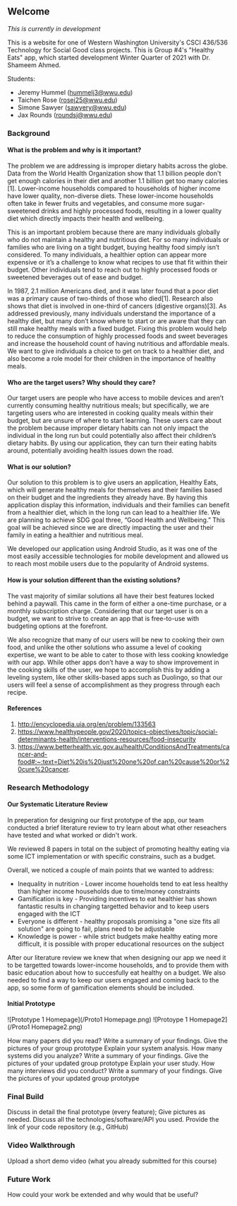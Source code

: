 ## Welcome

*This is currently in development*

This is a website for one of Western Washington University's CSCI 436/536 Technology for Social Good class projects.
This is Group #4's "Healthy Eats" app, which started development Winter Quarter of 2021 with Dr. Shameem Ahmed.

Students:
- Jeremy Hummel (hummelj3@wwu.edu)
- Taichen Rose (rosej25@wwu.edu)
- Simone Sawyer (sawyery@wwu.edu)
- Jax Rounds (roundsj@wwu.edu)





### Background

#### What is the problem and why is it important? 

The problem we are addressing is improper dietary habits across the globe. Data from the World Health Organization show that 1.1 billion people don't get enough calories in their diet and another 1.1 billion get too many calories [1]. Lower-income households compared to households of higher income have lower quality, non-diverse diets. These lower-income households often take in fewer fruits and vegetables, and consume more sugar-sweetened drinks and highly processed foods, resulting in a lower quality diet which directly impacts their health and wellbeing.  

This is an important problem because there are many individuals globally who do not maintain a healthy and nutritious diet. For so many individuals or families who are living on a tight budget, buying healthy food simply isn’t considered. To many individuals, a healthier option can appear more expensive or it’s a challenge to know what recipes to use that fit within their budget. Other individuals tend to reach out to highly processed foods or sweetened beverages out of ease and budget.  

In 1987, 2.1 million Americans died, and it was later found that a poor diet was a primary cause of two-thirds of those who died[1]. Research also shows that diet is involved in one-third of cancers (digestive organs)[3]. As addressed previously, many individuals understand the importance of a healthy diet, but many don’t know where to start or are aware that they can still make healthy meals with a fixed budget. Fixing this problem would help to reduce the consumption of highly processed foods and sweet beverages and increase the household count of having nutritious and affordable meals. We want to give individuals a choice to get on track to a healthier diet, and also become a role model for their children in the importance of healthy meals.  


#### Who are the target users? Why should they care? 

Our target users are people who have access to mobile devices and aren’t currently consuming healthy nutritious meals; but specifically, we are targeting users who are interested in cooking quality meals within their budget, but are unsure of where to start learning. These users care about the problem because improper dietary habits can not only impact the individual in the long run but could potentially also affect their children’s dietary habits. By using our application, they can turn their eating habits around, potentially avoiding health issues down the road.

#### What is our solution? 

Our solution to this problem is to give users an application, Healthy Eats, which will generate healthy meals for themselves and their families based on their budget and the ingredients they already have. By having this application display this information, individuals and their families can benefit from a healthier diet, which in the long run can lead to a healthier life. We are planning to achieve SDG goal three, “Good Health and Wellbeing.” This goal will be achieved since we are directly impacting the user and their family in eating a healthier and nutritious meal. 

We developed our application using Android Studio, as it was one of the most easily accessible technologies for mobile development and allowed us to reach most mobile users due to the popularity of Android systems.

#### How is your solution different than the existing solutions?

The vast majority of similar solutions all have their best features locked behind a paywall. This came in the form of either a one-time purchase, or a monthly subscription charge. Considering that our target user is on a budget, we want to strive to create an app that is free-to-use with budgeting options at the forefront.

We also recognize that many of our users will be new to cooking their own food, and unlike the other solutions who assume a level of cooking expertise, we want to be able to cater to those with less cooking knowledge with our app. While other apps don’t have a way to show improvement in the cooking skills of the user, we hope to accomplish this by adding a leveling system, like other skills-based apps such as Duolingo, so that our users will feel a sense of accomplishment as they progress through each recipe.


#### References
1. http://encyclopedia.uia.org/en/problem/133563
2. https://www.healthypeople.gov/2020/topics-objectives/topic/social-determinants-health/interventions-resources/food-insecurity 
3. https://www.betterhealth.vic.gov.au/health/ConditionsAndTreatments/cancer-and-food#:~:text=Diet%20is%20just%20one%20of,can%20cause%20or%20cure%20cancer.


### Research Methodology

#### Our Systematic Literature Review

In preperation for designing our first prototype of the app, our team conducted a brief literature review to try learn about what other reseachers have tested and what worked or didn't work.  

We reviewed 8 papers in total on the subject of promoting healthy eating via some ICT implementation or with specific constrains, such as a budget.  

Overall, we noticed a couple of main points that we wanted to address:
- Inequality in nutrition - Lower income houeholds tend to eat less healthy than higher income households due to time/money constraints
- Gamification is key - Providing incentives to eat healthier has shown fantastic results in changing targetted behavior and to keep users engaged with the ICT
- Everyone is different - healthy proposals promising a "one size fits all solution" are going to fail, plans need to be adjustable
- Knowledge is power - while strict budgets make healthy eating more difficult, it is possible with proper educational resources on the subject

After our literature review we knew that when designing our app we need it to be targetted towards lower-income households, and to provide them with basic education about how to succesfully eat healthy on a budget. We also needed to find a way to keep our users engaged and coming back to the app, so some form of gamification elements should be included.

#### Initial Prototype
![Prototype 1 Homepage](/Proto1 Homepage.png) ![Protoype 1 Homepage2](/Proto1 Homepage2.png)



How many papers did you read? Write a summary of your findings. 
Give the pictures of your group prototype
Explain your system analysis. 
How many systems did you analyze? 
Write a summary of your findings. 
Give the pictures of your updated group prototype
Explain your user study. 
How many interviews did you conduct? 
Write a summary of your findings. 
Give the pictures of your updated group prototype

### Final Build

Discuss in detail the final prototype (every feature); Give pictures as needed.
Discuss all the technologies/software/API you used.
Provide the link of your code repository (e.g., GitHub)

### Video Walkthrough
Upload a short demo video (what you already submitted for this course)

### Future Work
How could your work be extended and why would that be useful?
